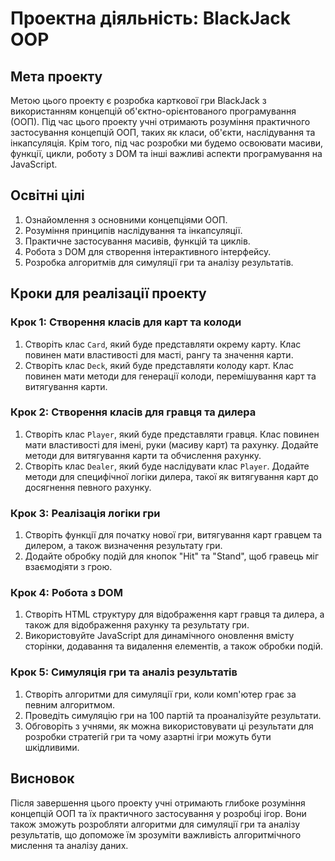 # Проектна діяльність: BlackJack OOP

## Мета проекту

Метою цього проекту є розробка карткової гри BlackJack з використанням концепцій об'єктно-орієнтованого програмування (ООП). Під час цього проекту учні отримають розуміння практичного застосування концепцій ООП, таких як класи, об'єкти, наслідування та інкапсуляція. Крім того, під час розробки ми будемо освоювати масиви, функції, цикли, роботу з DOM та інші важливі аспекти програмування на JavaScript.

## Освітні цілі

1. Ознайомлення з основними концепціями ООП.
2. Розуміння принципів наслідування та інкапсуляції.
3. Практичне застосування масивів, функцій та циклів.
4. Робота з DOM для створення інтерактивного інтерфейсу.
5. Розробка алгоритмів для симуляції гри та аналізу результатів.

## Кроки для реалізації проекту

### Крок 1: Створення класів для карт та колоди

1. Створіть клас `Card`, який буде представляти окрему карту. Клас повинен мати властивості для масті, рангу та значення карти.
2. Створіть клас `Deck`, який буде представляти колоду карт. Клас повинен мати методи для генерації колоди, перемішування карт та витягування карти.

### Крок 2: Створення класів для гравця та дилера

1. Створіть клас `Player`, який буде представляти гравця. Клас повинен мати властивості для імені, руки (масиву карт) та рахунку. Додайте методи для витягування карти та обчислення рахунку.
2. Створіть клас `Dealer`, який буде наслідувати клас `Player`. Додайте методи для специфічної логіки дилера, такої як витягування карт до досягнення певного рахунку.

### Крок 3: Реалізація логіки гри

1. Створіть функції для початку нової гри, витягування карт гравцем та дилером, а також визначення результату гри.
2. Додайте обробку подій для кнопок "Hit" та "Stand", щоб гравець міг взаємодіяти з грою.

### Крок 4: Робота з DOM

1. Створіть HTML структуру для відображення карт гравця та дилера, а також для відображення рахунку та результату гри.
2. Використовуйте JavaScript для динамічного оновлення вмісту сторінки, додавання та видалення елементів, а також обробки подій.

### Крок 5: Симуляція гри та аналіз результатів

1. Створіть алгоритми для симуляції гри, коли комп'ютер грає за певним алгоритмом.
2. Проведіть симуляцію гри на 100 партій та проаналізуйте результати.
3. Обговоріть з учнями, як можна використовувати ці результати для розробки стратегій гри та чому азартні ігри можуть бути шкідливими.

## Висновок

Після завершення цього проекту учні отримають глибоке розуміння концепцій ООП та їх практичного застосування у розробці ігор. Вони також зможуть розробляти алгоритми для симуляції гри та аналізу результатів, що допоможе їм зрозуміти важливість алгоритмічного мислення та аналізу даних.
